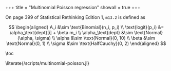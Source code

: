 +++
title = "Multinomial Poisson regression"
showall = true
+++

On page 399 of Statistical Rethinking Edition 1, `m13.2` is defined as

$$
\begin{aligned}
  A_i &\sim \text{Binomial}(n_i, p_i) \\
  \text{logit}(p_i) &= \alpha_\text{dept}[i] + \beta m_i \\
  \alpha_\text{dept} &\sim \text{Normal}(\alpha, \sigma) \\
  \alpha &\sim \text{Normal}(0, 10) \\
  \beta &\sim \text{Normal}(0, 1) \\
  \sigma &\sim \text{HalfCauchy}(0, 2)
\end{aligned}
$$

\toc

\literate{/scripts/multinomial-poisson.jl}
